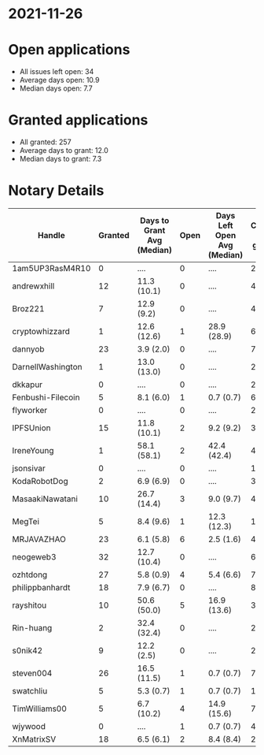 2021-11-26
==========

# Open applications

- All issues left open: 34
- Average days open: 10.9
- Median days open: 7.7

# Granted applications

- All granted: 257
- Average days to grant: 12.0
- Median days to grant: 7.3

# Notary Details

| Handle            |   Granted | Days to Grant Avg (Median)   |   Open | Days Left Open Avg (Median)   |   Closed (no grant) |
|-------------------|-----------|------------------------------|--------|-------------------------------|---------------------|
| 1am5UP3RasM4R10   |         0 | ....                         |      0 | ....                          |                   2 |
| andrewxhill       |        12 | 11.3  (10.1)                 |      0 | ....                          |                  45 |
| Broz221           |         7 | 12.9  (9.2)                  |      0 | ....                          |                  48 |
| cryptowhizzard    |         1 | 12.6  (12.6)                 |      1 | 28.9  (28.9)                  |                   6 |
| dannyob           |        23 | 3.9  (2.0)                   |      0 | ....                          |                  76 |
| DarnellWashington |         1 | 13.0  (13.0)                 |      0 | ....                          |                   2 |
| dkkapur           |         0 | ....                         |      0 | ....                          |                   2 |
| Fenbushi-Filecoin |         5 | 8.1  (6.0)                   |      1 | 0.7  (0.7)                    |                  67 |
| flyworker         |         0 | ....                         |      0 | ....                          |                   2 |
| IPFSUnion         |        15 | 11.8  (10.1)                 |      2 | 9.2  (9.2)                    |                  32 |
| IreneYoung        |         1 | 58.1  (58.1)                 |      2 | 42.4  (42.4)                  |                   4 |
| jsonsivar         |         0 | ....                         |      0 | ....                          |                  13 |
| KodaRobotDog      |         2 | 6.9  (6.9)                   |      0 | ....                          |                   3 |
| MasaakiNawatani   |        10 | 26.7  (14.4)                 |      3 | 9.0  (9.7)                    |                  48 |
| MegTei            |         5 | 8.4  (9.6)                   |      1 | 12.3  (12.3)                  |                  10 |
| MRJAVAZHAO        |        23 | 6.1  (5.8)                   |      6 | 2.5  (1.6)                    |                  41 |
| neogeweb3         |        32 | 12.7  (10.4)                 |      0 | ....                          |                  62 |
| ozhtdong          |        27 | 5.8  (0.9)                   |      4 | 5.4  (6.6)                    |                  77 |
| philippbanhardt   |        18 | 7.9  (6.7)                   |      0 | ....                          |                  81 |
| rayshitou         |        10 | 50.6  (50.0)                 |      5 | 16.9  (13.6)                  |                  37 |
| Rin-huang         |         2 | 32.4  (32.4)                 |      0 | ....                          |                   2 |
| s0nik42           |         9 | 12.2  (2.5)                  |      0 | ....                          |                  27 |
| steven004         |        26 | 16.5  (11.5)                 |      1 | 0.7  (0.7)                    |                  72 |
| swatchliu         |         5 | 5.3  (0.7)                   |      1 | 0.7  (0.7)                    |                  16 |
| TimWilliams00     |         5 | 6.7  (10.2)                  |      4 | 14.9  (15.6)                  |                   7 |
| wjywood           |         0 | ....                         |      1 | 0.7  (0.7)                    |                   4 |
| XnMatrixSV        |        18 | 6.5  (6.1)                   |      2 | 8.4  (8.4)                    |                  28 |
